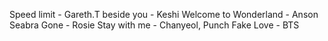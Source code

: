 Speed limit - Gareth.T
beside you - Keshi
Welcome to Wonderland - Anson Seabra
Gone - Rosie
Stay with me - Chanyeol, Punch
Fake Love - BTS